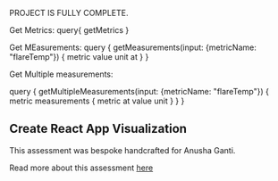 PROJECT IS FULLY COMPLETE.

Get Metrics:
query{
  getMetrics
}

Get MEasurements:
query {
  getMeasurements(input: {metricName: "flareTemp"}) {
    metric
    value
    unit
    at
  }
}

Get Multiple measurements:

query {
  getMultipleMeasurements(input: {metricName: "flareTemp"}) {
    metric
    measurements {
      metric
      at
      value
      unit
    }
  }
}

## Create React App Visualization

This assessment was bespoke handcrafted for Anusha Ganti.

Read more about this assessment [here](https://react.eogresources.com)
